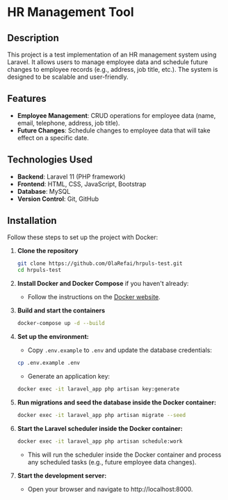 # HR Management Tool

## Description
This project is a test implementation of an HR management system using Laravel. It allows users to manage employee data and schedule future changes to employee records (e.g., address, job title, etc.). The system is designed to be scalable and user-friendly.

## Features
- **Employee Management**: CRUD operations for employee data (name, email, telephone, address, job title).
- **Future Changes**: Schedule changes to employee data that will take effect on a specific date.

## Technologies Used
- **Backend**: Laravel 11 (PHP framework)
- **Frontend**: HTML, CSS, JavaScript, Bootstrap
- **Database**: MySQL
- **Version Control**: Git, GitHub

## Installation
Follow these steps to set up the project with Docker:

1. **Clone the repository**
   ```bash
   git clone https://github.com/OlaRefai/hrpuls-test.git
   cd hrpuls-test

2. **Install Docker and Docker Compose** if you haven't already:
    -   Follow the instructions on the [Docker website](https://www.docker.com/get-started/).

3. **Build and start the containers**
    ```bash
    docker-compose up -d --build
4. **Set up the environment:**
    - Copy `.env.example` to `.env` and update the database credentials:
    ```bash
    cp .env.example .env
    ```
    - Generate an application key:
    ```bash
    docker exec -it laravel_app php artisan key:generate
5. **Run migrations and seed the database inside the Docker container:**
    ```bash
    docker exec -it laravel_app php artisan migrate --seed
6. **Start the Laravel scheduler inside the Docker container:**
    ```bash
    docker exec -it laravel_app php artisan schedule:work
    ```
    - This will run the scheduler inside the Docker container and process any scheduled tasks (e.g., future employee data changes).
7. **Start the development server:**
    - Open your browser and navigate to http://localhost:8000.

